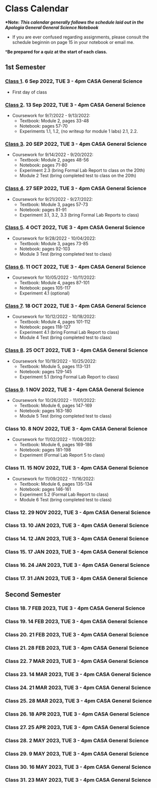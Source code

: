 # Class Calendar

**\*Note: *This calendar generally follows the schedule laid out in the Apologia General General Science Notebook***
- If you are ever confused regarding assignments, please consult the schedule beginnin on page 15 in your notebook or email me.

\***Be prepared for a quiz at the start of each class.**

## 1st Semester

### [Class 1](/Class1). 6 Sep 2022, TUE 3 - 4pm CASA General Science

- First day of class

### [Class 2](/Class2). 13 Sep 2022, TUE 3 - 4pm CASA General Science

- Coursework for 9/7/2022 \- 9/13/2022:
    - Textbook: Module 2, pages 33-48
    - Notebook: pages 57-70
    - Experiments 1.1, 1.2, (no writeup for module 1 labs) 2.1, 2.2.

### [Class 3](/Class3). 20 SEP 2022, TUE 3 - 4pm CASA General Science

- Coursework for 9/14/2022 \- 9/20/2022:
    - Textbook: Module 2, pages 48-56
    - Notebook: pages 71-80
    - Experiment 2.3 (bring Formal Lab Report to class on the 20th)
    - Module 2 Test (bring completed test to class on the 20th)

### [Class 4](/Class4). 27 SEP 2022, TUE 3 - 4pm CASA General Science

- Coursework for 9/21/2022 \- 9/27/2022:
    - Textbook: Module 3, pages 57-73
    - Notebook: pages 81-91
    - Experiment 3.1, 3.2, 3.3 (bring Formal Lab Reports to class)


### [Class 5](/Class5). 4 OCT 2022, TUE 3 - 4pm CASA General Science

- Coursework for 9/28/2022 \- 10/04/2022:
    - Textbook: Module 3, pages 73-85
    - Notebook: pages 92-103
    - Module 3 Test (bring completed test to class)

### [Class 6](/Class6). 11 OCT 2022, TUE 3 - 4pm CASA General Science

- Coursework for 10/05/2022 \- 10/11/2022:
    - Textbook: Module 4, pages 87-101
    - Notebook: pages 105-117
    - Experiment 4.1 (optional)

### [Class 7](/Class7). 18 OCT 2022, TUE 3 - 4pm CASA General Science

- Coursework for 10/12/2022 \- 10/18/2022:
    - Textbook: Module 4, pages 101-112
    - Notebook: pages 118-127
    - Experiment 4.1 (bring Formal Lab Report to class)
    - Module 4 Test (bring completed test to class)

### [Class 8](/Class8). 25 OCT 2022, TUE 3 - 4pm CASA General Science

- Coursework for 10/19/2022 \- 10/25/2022:
    - Textbook: Module 5, pages 113-131
    - Notebook: pages 129-145
    - Experiment 5.1 (bring Formal Lab Report to class)

### [Class 9](/Class9). 1 NOV 2022, TUE 3 - 4pm CASA General Science

- Coursework for 10/26/2022 \- 11/01/2022:
    - Textbook: Module 6, pages 147-169
    - Notebook: pages 163-180
    - Module 5 Test (bring completed test to class)

### Class 10. 8 NOV 2022, TUE 3 - 4pm CASA General Science

- Coursework for 11/02/2022 \- 11/08/2022:
    - Textbook: Module 6, pages 169-186
    - Notebook: pages 181-198
    - Experiment (Formal Lab Report 5 to class)
  
### Class 11. 15 NOV 2022, TUE 3 - 4pm CASA General Science

- Coursework for 11/09/2022 \- 11/16/2022:
    - Textbook: Module 6, pages 135-134
    - Notebook: pages 146-161
    - Experiment 5.2 (Formal Lab Report to class)
    - Module 6 Test (bring completed test to class)


### Class 12. 29 NOV 2022, TUE 3 - 4pm CASA General Science

### Class 13. 10 JAN 2023, TUE 3 - 4pm CASA General Science

### Class 14. 12 JAN 2023, TUE 3 - 4pm CASA General Science

### Class 15. 17 JAN 2023, TUE 3 - 4pm CASA General Science

### Class 16. 24 JAN 2023, TUE 3 - 4pm CASA General Science

### Class 17. 31 JAN 2023, TUE 3 - 4pm CASA General Science

## Second Semester

### Class 18. 7 FEB 2023, TUE 3 - 4pm CASA General Science

### Class 19. 14 FEB 2023, TUE 3 - 4pm CASA General Science

### Class 20. 21 FEB 2023, TUE 3 - 4pm CASA General Science

### Class 21. 28 FEB 2023, TUE 3 - 4pm CASA General Science

### Class 22. 7 MAR 2023, TUE 3 - 4pm CASA General Science

### Class 23. 14 MAR 2023, TUE 3 - 4pm CASA General Science

### Class 24. 21 MAR 2023, TUE 3 - 4pm CASA General Science

### Class 25. 28 MAR 2023, TUE 3 - 4pm CASA General Science

### Class 26. 18 APR 2023, TUE 3 - 4pm CASA General Science

### Class 27. 25 APR 2023, TUE 3 - 4pm CASA General Science

### Class 28. 2 MAY 2023, TUE 3 - 4pm CASA General Science

### Class 29. 9 MAY 2023, TUE 3 - 4pm CASA General Science

### Class 30. 16 MAY 2023, TUE 3 - 4pm CASA General Science

### Class 31. 23 MAY 2023, TUE 3 - 4pm CASA General Science
